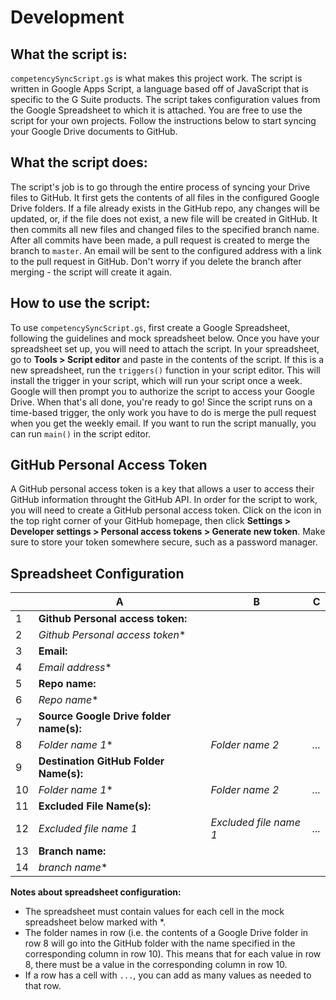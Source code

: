 # Development

## What the script is:
`competencySyncScript.gs` is what makes this project work. The script is written in Google Apps Script, a language based off of JavaScript that is specific to the G Suite products. The script takes configuration values from the Google Spreadsheet to which it is attached. You are free to use the script for your own projects. Follow the instructions below to start syncing your Google Drive documents to GitHub.

## What the script does:
The script's job is to go through the entire process of syncing your Drive files to GitHub. It first gets the contents of all files in the configured Google Drive folders. If a file already exists in the GitHub repo, any changes will be updated, or, if the file does not exist, a new file will be created in GitHub. It then commits all new files and changed files to the specified branch name. After all commits have been made, a pull request is created to merge the branch to `master`. An email will be sent to the configured address with a link to the pull request in GitHub. Don't worry if you delete the branch after merging - the script will create it again.

## How to use the script:
To use `competencySyncScript.gs`, first create a Google Spreadsheet, following the guidelines and mock spreadsheet below. Once you have your spreadsheet set up, you will need to attach the script. In your spreadsheet, go to <b>Tools > Script editor</b> and paste in the contents of the script. If this is a new spreadsheet, run the `triggers()` function in your script editor. This will install the trigger in your script, which will run your script once a week. Google will then prompt you to authorize the script to access your Google Drive. When that's all done, you're ready to go! Since the script runs on a time-based trigger, the only work you have to do is merge the pull request when you get the weekly email. If you want to run the script manually, you can run `main()` in the script editor.

## GitHub Personal Access Token
A GitHub personal access token is a key that allows a user to access their GitHub information throught the GitHub API. In order for the script to work, you will need to create a GitHub personal access token. Click on the icon in the top right corner of your GitHub homepage, then click <b>Settings > Developer settings > Personal access tokens > Generate new token</b>. Make sure to store your token somewhere secure, such as a password manager.

## Spreadsheet Configuration
|    | A                                   | B                      | C           |
|----|-------------------------------------|------------------------|-------|
| 1  | <b>Github Personal access token:</b>       |                        |
| 2  | *Github Personal access token**      |                        |
| 3  | <b>Email:</b>                              |                        |
| 4  | *Email address**                     |                        |
| 5  | <b>Repo name:</b>                          |                        |
| 6  | *Repo name**                         |                        |
| 7  | <b>Source Google Drive folder name(s):</b> |                        |
| 8  | *Folder name 1**                     | *Folder name 2*        |    *...*    |
| 9  | <b>Destination GitHub Folder Name(s):</b>  |
| 10 | *Folder name 1**                     | *Folder name 2*        |    *...*    |
| 11 | <b>Excluded File Name(s):</b>              |
| 12 | *Excluded file name 1*              | *Excluded file name 1* |    *...*    |
| 13 | <b>Branch name:</b>                        |
| 14 | *branch name**                       |

<b>Notes about spreadsheet configuration:</b>
- The spreadsheet must contain values for each cell in the mock spreadsheet below marked with *.
- The folder names in row (i.e. the contents of a Google Drive folder in row 8 will go into the GitHub folder with the name specified in the corresponding column in row 10). This means that for each value in row 8, there must be a value in the corresponding column in row 10.
- If a row has a cell with `...`, you can add as many values as needed to that row.
